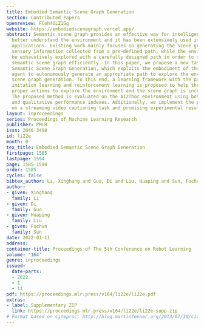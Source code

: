 ```yaml
---
title: Embodied Semantic Scene Graph Generation
section: Contributed Papers
openreview: FCoh4OLZ1Gg
website: https://embodiedscenegraph.vercel.app/
abstract: Semantic scene graph provides an effective way for intelligent agents to
  better understand the environment and it has been extensively used in many robotic
  applications. Existing work mainly focuses on generating the scene graph from the
  sensory information collected from a pre-defined path, while the environment should
  be exhaustively explored with a carefully designed path in order to obtain a comprehensive
  semantic scene graph efficiently. In this paper, we propose a new task of Embodied
  Semantic Scene Graph Generation, which exploits the embodiment of the intelligent
  agent to autonomously generate an appropriate path to explore the environment for
  scene graph generation. To this end, a learning framework with the paradigms of
  imitation learning and reinforcement learning is proposed to help the agent generate
  proper actions to explore the environment and the scene graph is incrementally constructed.
  The proposed method is evaluated on the AI2Thor environment using both the quantitative
  and qualitative performance indexes. Additionally, we implement the proposed method
  on a streaming video captioning task and promising experimental results are achieved.
layout: inproceedings
series: Proceedings of Machine Learning Research
publisher: PMLR
issn: 2640-3498
id: li22e
month: 0
tex_title: Embodied Semantic Scene Graph Generation
firstpage: 1585
lastpage: 1594
page: 1585-1594
order: 1585
cycles: false
bibtex_author: Li, Xinghang and Guo, Di and Liu, Huaping and Sun, Fuchun
author:
- given: Xinghang
  family: Li
- given: Di
  family: Guo
- given: Huaping
  family: Liu
- given: Fuchun
  family: Sun
date: 2022-01-11
address:
container-title: Proceedings of The 5th Conference on Robot Learning
volume: '164'
genre: inproceedings
issued:
  date-parts:
  - 2022
  - 1
  - 11
pdf: https://proceedings.mlr.press/v164/li22e/li22e.pdf
extras:
- label: Supplementary ZIP
  link: https://proceedings.mlr.press/v164/li22e/li22e-supp.zip
# Format based on citeproc: http://blog.martinfenner.org/2013/07/30/citeproc-yaml-for-bibliographies/
---
```

